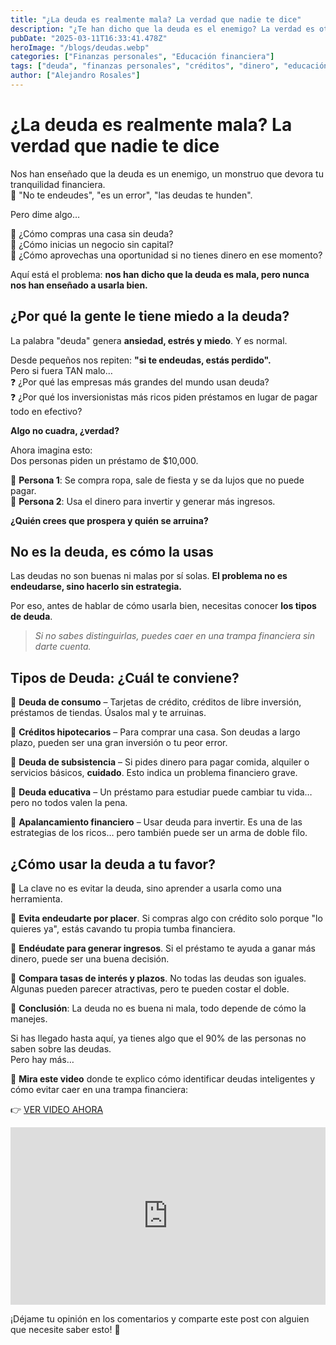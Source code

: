 ```yaml
---
title: "¿La deuda es realmente mala? La verdad que nadie te dice"
description: "¿Te han dicho que la deuda es el enemigo? La verdad es otra. Descubre cómo las deudas pueden arruinarte o hacerte rico. Esto te interesa."
pubDate: "2025-03-11T16:33:41.478Z"
heroImage: "/blogs/deudas.webp"
categories: ["Finanzas personales", "Educación financiera"]
tags: ["deuda", "finanzas personales", "créditos", "dinero", "educación financiera"]
author: ["Alejandro Rosales"]
---
```

# ¿La deuda es realmente mala? La verdad que nadie te dice

Nos han enseñado que la deuda es un enemigo, un monstruo que devora tu tranquilidad financiera.  
📢 "No te endeudes", "es un error", "las deudas te hunden".  

Pero dime algo…  

🔹 ¿Cómo compras una casa sin deuda?  
🔹 ¿Cómo inicias un negocio sin capital?  
🔹 ¿Cómo aprovechas una oportunidad si no tienes dinero en ese momento?  

Aquí está el problema: **nos han dicho que la deuda es mala, pero nunca nos han enseñado a usarla bien.**  

## ¿Por qué la gente le tiene miedo a la deuda?

La palabra "deuda" genera **ansiedad, estrés y miedo**. Y es normal.  

Desde pequeños nos repiten: **"si te endeudas, estás perdido".**  
Pero si fuera TAN malo…  
❓ ¿Por qué las empresas más grandes del mundo usan deuda?  
❓ ¿Por qué los inversionistas más ricos piden préstamos en lugar de pagar todo en efectivo?  

**Algo no cuadra, ¿verdad?**  

Ahora imagina esto:  
Dos personas piden un préstamo de $10,000.  

📌 **Persona 1**: Se compra ropa, sale de fiesta y se da lujos que no puede pagar.  
📌 **Persona 2**: Usa el dinero para invertir y generar más ingresos.  

**¿Quién crees que prospera y quién se arruina?**  

## No es la deuda, es cómo la usas  

Las deudas no son buenas ni malas por sí solas. **El problema no es endeudarse, sino hacerlo sin estrategia.**  

Por eso, antes de hablar de cómo usarla bien, necesitas conocer **los tipos de deuda**.  

> *Si no sabes distinguirlas, puedes caer en una trampa financiera sin darte cuenta.*  

## Tipos de Deuda: ¿Cuál te conviene?  

🔹 **Deuda de consumo** – Tarjetas de crédito, créditos de libre inversión, préstamos de tiendas. Úsalos mal y te arruinas.  

🔹 **Créditos hipotecarios** – Para comprar una casa. Son deudas a largo plazo, pueden ser una gran inversión o tu peor error.  

🔹 **Deuda de subsistencia** – Si pides dinero para pagar comida, alquiler o servicios básicos, **cuidado**. Esto indica un problema financiero grave.  

🔹 **Deuda educativa** – Un préstamo para estudiar puede cambiar tu vida… pero no todos valen la pena.  

🔹 **Apalancamiento financiero** – Usar deuda para invertir. Es una de las estrategias de los ricos… pero también puede ser un arma de doble filo.  

## ¿Cómo usar la deuda a tu favor?  

📢 La clave no es evitar la deuda, sino aprender a usarla como una herramienta.  

🔹 **Evita endeudarte por placer**. Si compras algo con crédito solo porque "lo quieres ya", estás cavando tu propia tumba financiera.  

🔹 **Endéudate para generar ingresos**. Si el préstamo te ayuda a ganar más dinero, puede ser una buena decisión.  

🔹 **Compara tasas de interés y plazos**. No todas las deudas son iguales. Algunas pueden parecer atractivas, pero te pueden costar el doble.  

📌 **Conclusión**: La deuda no es buena ni mala, todo depende de cómo la manejes.  

Si has llegado hasta aquí, ya tienes algo que el 90% de las personas no saben sobre las deudas.  
Pero hay más…  

🎥 **Mira este video** donde te explico cómo identificar deudas inteligentes y cómo evitar caer en una trampa financiera:  

👉 [VER VIDEO AHORA](https://www.youtube.com/watch?v=BBQs21_7s4c)  
<div class="iframe-container" style="position: relative; width: 100%; height: 0; padding-bottom: 56.25%; overflow: hidden;">
  <iframe width="560" height="315" src="https://www.youtube.com/embed/BBQs21_7s4c?si=xPr7YVlclHs7Xy4K" title="YouTube video player" frameborder="0" allow="accelerometer; autoplay; clipboard-write; encrypted-media; gyroscope; picture-in-picture; web-share" allowfullscreen style="position: absolute; top: 0; left: 0; width: 100%; height: 100%; border: none;"></iframe>
</div>

¡Déjame tu opinión en los comentarios y comparte este post con alguien que necesite saber esto! 🚀  
